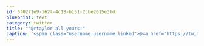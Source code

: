 ```yaml
---
id: 5f0271e9-d62f-4c18-b151-2cbe2615e3bd
blueprint: text
category: twitter
title: "'@rtaylor all yours!"
caption: '<span class="username username_linked">@<a href="https://twitter.com/rtaylor" title="Elon Musk">rtaylor</a></span> all yours!'
---
```

